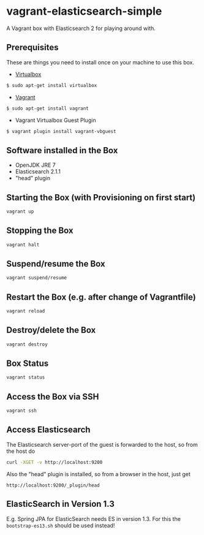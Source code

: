 # vagrant-elasticsearch-simple
A Vagrant box with Elasticsearch 2 for playing around with.

## Prerequisites
These are things you need to install once on your machine to use this box.

* [Virtualbox](https://www.virtualbox.org/)
```bash
$ sudo apt-get install virtualbox
```
* [Vagrant](http://www.vagrantup.com/)
```bash
$ sudo apt-get install vagrant
```
* Vagrant Virtualbox Guest Plugin
```bash
$ vagrant plugin install vagrant-vbguest
```

## Software installed in the Box
* OpenJDK JRE 7
* Elasticsearch 2.1.1
 * "head" plugin

## Starting the Box (with Provisioning on first start)
```bash
vagrant up
```

## Stopping the Box
```bash
vagrant halt
```

## Suspend/resume the Box
```bash
vagrant suspend/resume
```

## Restart the Box (e.g. after change of Vagrantfile)
```bash
vagrant reload
```

## Destroy/delete the Box
```bash
vagrant destroy
```

## Box Status
```bash
vagrant status
```

## Access the Box via SSH
```bash
vagrant ssh
```

## Access Elasticsearch
The Elasticsearch server-port of the guest is forwarded to the host, so from the host do
```bash
curl -XGET -v http://localhost:9200
```
Also the "head" plugin is installed, so from a browser in the host, just get
```
http://localhost:9200/_plugin/head
```

## ElasticSearch in Version 1.3
E.g. Spring JPA for ElasticSearch needs ES in version 1.3. For this the `bootstrap-es13.sh` should be used instead!
